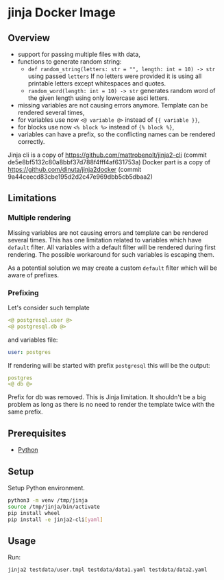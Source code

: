 # jinja Docker Image 

## Overview

* support for passing multiple files with data,
* functions to generate random string:
  - `def random_string(letters: str = "", length: int = 10) -> str`
    using passed `letters`
    If no letters were provided it is using all printable letters
    except whitespaces and quotes.
  - `random_word(length: int = 10) -> str`
    generates random word of the given length using only
    lowercase asci letters.
* missing variables are not causing errors anymore. Template can be rendered
  several times,
* for variables use now `<@ variable @>` instead of `{{ variable }}`,
* for blocks use now `<% block %>` instead of `{% block %}`,
* variables can have a prefix, so the conflicting names can be rendered correctly.

Jinja cli is a copy of https://github.com/mattrobenolt/jinja2-cli (commit de5e8bf5132c80a8bbf37d788f4fff4af631753a)
Docker part is a copy of https://github.com/dinuta/jinja2docker (commit 9a44ceecd83cbe195d2d2c47e969dbb5cb5dbaa2)


## Limitations

### Multiple rendering

Missing variables are not causing errors and template can be rendered several times.
This has one limitation related to variables which have `default` filter.
All variables with a default filter will be rendered during first rendering.
The possible workaround for such variables is escaping them.

As a potential solution we may create a custom `default` filter which will be aware of prefixes.

### Prefixing

Let's consider such template

```yaml
<@ postgresql.user @>
<@ postgresql.db @>
```

and variables file:

```yaml
user: postgres
```

If rendering will be started with prefix `postgresql` this will be the output:

```yaml
postgres
<@ db @>
```

Prefix for db was removed. This is Jinja limitation. It shouldn't be a big problem as long
as there is no need to render the template twice with the same prefix.


## Prerequisites

- [Python](https://python.org)

## Setup

Setup Python environment.

```bash
python3 -m venv /tmp/jinja
source /tmp/jinja/bin/activate
pip install wheel
pip install -e jinja2-cli[yaml]
```

## Usage

Run:

```bash
jinja2 testdata/user.tmpl testdata/data1.yaml testdata/data2.yaml
```
